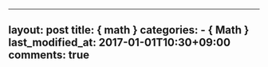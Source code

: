   ---
  layout: post
  title: { math }
  categories:
    - { Math }
  last_modified_at: 2017-01-01T10:30+09:00
  comments: true
  ---
